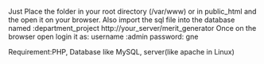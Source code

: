 Just Place the folder in your root directory (/var/www) or in
public_html and the open it on your browser.
Also import the sql file into the database named :department_project
http://your_server/merit_generator
Once on the browser open login it as: 
username :admin
password: gne

Requirement:PHP, Database like MySQL, server(like apache in Linux) 
